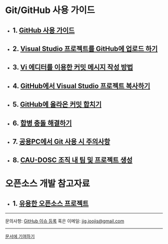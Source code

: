 # Git/GitHub 사용 가이드
* ## 1. [GitHub 사용 가이드](github-for-newbie.html)
* ## 2. [Visual Studio 프로젝트를 GitHub에 업로드 하기](upload-visual-studio-project.html)
* ## 3. [Vi 에디터를 이용한 커밋 메시지 작성 방법](how-to-write-commit-messages-using-vi.html)
* ## 4. [GitHub에서 Visual Studio 프로젝트 복사하기](clone-vs-project-from-github.html)
* ## 5. [GitHub에 올라온 커밋 합치기](merge-commits-on-github.html)
* ## 6. [합병 충돌 해결하기](resolve-merge-conflict.html)
* ## 7. [공용PC에서 Git 사용 시 주의사항](notices-to-use-git-on-laboratory-pc.html)
* ## 8. [CAU-DOSC 조직 내 팀 및 프로젝트 생성](create-org-repo.html)

# 오픈소스 개발 참고자료

* ## 1. [유용한 오픈소스 프로젝트](useful-opensource-projects.html)

- - -
문의사항: [GitHub 이슈 등록](https://github.com/CAU-DOSC/cau-dosc.github.io/issues/new) 혹은 이메일: jjg.joojis@gmail.com

- - -
[문서에 기여하기](https://github.com/CAU-DOSC/cau-dosc.github.io#readme)
